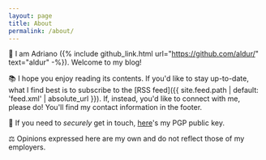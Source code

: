 ```yaml
---
layout: page
title: About
permalink: /about/
---
```


👋 I am Adriano ({% include github_link.html url="https://github.com/aldur/"
text="aldur" -%}). Welcome to my blog!

📚 I hope you enjoy reading its contents. If you'd like to stay up-to-date, what I
find best is to subscribe to the [RSS feed]({{ site.feed.path | default:
'feed.xml' | absolute_url }}). If, instead, you'd like to connect with me,
please do! You'll find my contact information in the footer.

🔑 If you need to _securely_ get in touch, [here](https://github.com/aldur.gpg)'s
my PGP public key.

⚖️ Opinions expressed here are my own and do not reflect those of my employers.
